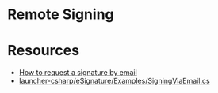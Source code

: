 # Remote Signing


# Resources
- [How to request a signature by email](https://developers.docusign.com/docs/esign-rest-api/how-to/request-signature-email-remote/)
- [launcher-csharp/eSignature/Examples/SigningViaEmail.cs](https://github.com/docusign/code-examples-csharp/blob/master/launcher-csharp/eSignature/Examples/SigningViaEmail.cs)